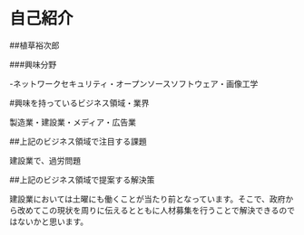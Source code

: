# 自己紹介

##植草裕次郎

###興味分野

-ネットワークセキュリティ・オープンソースソフトウェア・画像工学


#興味を持っているビジネス領域・業界

製造業・建設業・メディア・広告業

##上記のビジネス領域で注目する課題

建設業で、過労問題

##上記のビジネス領域で提案する解決策

建設業においては土曜にも働くことが当たり前となっています。そこで、政府から改めてこの現状を周りに伝えるとともに人材募集を行うことで解決できるのではないかと思います。
